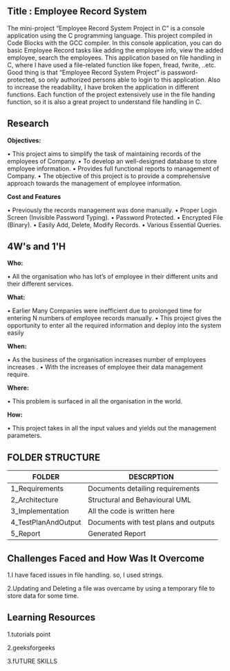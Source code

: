 





## Title : Employee Record System

The mini-project “Employee Record System Project in C” is a console application using the C programming language. This project compiled in Code Blocks with the GCC compiler. In this console application, you can do basic Employee Record tasks like adding the employee info, view the added employee, search the employees.
This application based on file handling in C, where I have used a file-related function like fopen, fread, fwrite, ..etc. Good thing is that “Employee Record System Project” is password-protected, so only authorized persons able to login to this application.
Also to increase the readability, I have broken the application in different functions. Each function of the project extensively use in the file handing function, so it is also a great project to understand file handling in C.

## Research

__Objectives:__

•	This project aims to simplify the task of maintaining records of the employees of Company.
•	To develop an well-designed database to store employee information. 
•	Provides full functional reports to management of Company. 
•	The objective of this project is to provide a comprehensive approach towards the management of employee information.

__Cost and Features__

•	Previously the records management was done manually.
•	Proper Login Screen (Invisible Password Typing).
•	Password Protected.
•	Encrypted File (Binary).
•	Easily Add, Delete, Modify Records.
•	Various Essential Queries.

## 4W's and 1'H

__Who:__

•	All the organisation who has lot’s of employee in their different units and their different services.

__What:__

•	Earlier Many Companies were inefficient due to prolonged time for entering N numbers of employee records manually.
•	This project gives the opportunity to enter all the required information and deploy into the system easily

__When:__

•	As the business of the organisation increases number of employees increases .
•	With the increases of employee their data management require.

__Where:__

•	This problem is surfaced in all the organisation in the world.

__How:__

•	This project takes in all the input values and yields out the management parameters.


## FOLDER STRUCTURE 


| FOLDER              |                  DESCRPTION             |    
|---------------------|-----------------------------------------|
| 1_Requirements      |Documents detailing requirements         |             
| 2_Architecture      |Structural and Behavioural UML           |   
| 3_Implementation    |All the code is written here             |
| 4_TestPlanAndOutput |Documents with test plans and outputs    | 
| 5_Report            |Generated Report                         | 



## Challenges Faced and How Was It Overcome


1.I have faced issues in file handling. so, I used strings.

2.Updating and Deleting a file was overcame by using a temporary file to store data for some time.


## Learning Resources

1.tutorials point

2.geeksforgeeks

3.fUTURE SKILLS






